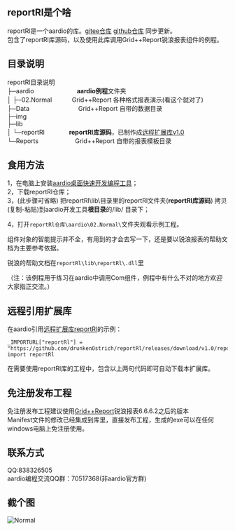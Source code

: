 reportRl是个啥
-------------------------------------------------------------------------------------------------
reportRl是一个aardio的库。[gitee仓库](https://gitee.com/daheian/reportRl) [github仓库](https://github.com/drunkenOstrich/reportRl) 同步更新。  
包含了reportRl库源码，以及使用此库调用Grid++Report锐浪报表组件的例程。  

目录说明
-------------------------------------------------------------------------------------------------
reportRl目录说明  
├─aardio　　　　　　　**aardio例程**文件夹  
│  ├─02.Normal　　　 Grid++Report 各种格式报表演示(看这个就对了)  
├─Data　　　　　　　　Grid++Report 自带的数据目录  
├─img  
├─lib  
│  └─reportRl　　　　**reportRl库源码**，已制作成[远程扩展库v1.0](https://github.com/drunkenOstrich/reportRl/releases/tag/v1.0)  
└─Reports　　　　　　Grid++Report 自带的报表模板目录  

食用方法
-------------------------------------------------------------------------------------------------
1，在电脑上安装[aardio桌面快速开发编程工具](http://www.aardio.com)；  
2，下载reportRl仓库；  
3，(此步骤可省略) 把reportRl\lib\目录里的reportRl文件夹(**reportRl库源码**) 拷贝(复制-粘贴)到aardio开发工具**根目录**的/lib/ 目录下；  

4，打开`reportRl仓库\aardio\02.Normal\`文件夹观看示例工程。  


组件对象的智能提示并不全，有用到的才会去写一下，还是要以锐浪报表的帮助文档为主要参考依据。  

锐浪的帮助文档在`reportRl\lib\reportRl\.dll`里  

（注：该例程用于练习在aardio中调用Com组件，例程中有什么不对的地方欢迎大家指正交流。）  

远程引用扩展库
-------------------------------------------------------------------------------------------------
在aardio引用[远程扩展库reportRl](https://github.com/drunkenOstrich/reportRl/releases/tag/v1.0)的示例：  
```
_IMPORTURL["reportRl"] = "https://github.com/drunkenOstrich/reportRl/releases/download/v1.0/reportRl.tar.lzma"
import reportRl
```
在需要使用reportRl库的工程中，包含以上两句代码即可自动下载本扩展库。  


免注册发布工程
-------------------------------------------------------------------------------------------------
免注册发布工程建议使用[Grid++Report](http://www.rubylong.cn/)锐浪报表6.6.6.2之后的版本  
Manifest文件的修改已经集成到库里，直接发布工程，生成的exe可以在任何windows电脑上免注册使用。

联系方式
-------------------------------------------------------------------------------------------------
QQ:838326505  
aardio编程交流QQ群：70517368(非aardio官方群)  

截个图
-------------------------------------------------------------------------------------------------
![Normal](https://gitee.com/daheian/reportRl/raw/master/img/img.png)
